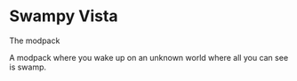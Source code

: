 # Swampy Vista
The modpack

A modpack where you wake up on an unknown world where all you can see is swamp.
